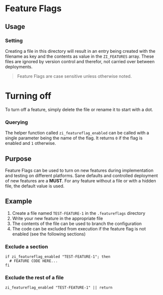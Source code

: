 # Feature Flags

## Usage

### Setting

Creating a file in this directory will result in an entry being created with the filename as key and the contents as value in the `ZI_FEATURES` array.
These files are ignored by version control and therefor, not carried over between deployments.
> Feature Flags are case sensitive unless otherwise noted.

# Turning off

To turn off a feature, simply delete the file or rename it to start with a dot.

### Querying

The helper function called `zi_featureflag_enabled` can be called with a single parameter being the name of the flag. It returns `0` if the flag is enabled and `1` otherwise.

## Purpose
Feature Flags can be used to turn on new features during implementation and testing on different platforms.
Sane defaults and controlled deployment of new features are a **MUST**.
For any feature without a file or with a hidden file, the default value is used.

## Example

1. Create a file named `TEST-FEATURE-1` in the `.featureflags` directory
1. Write your new feature in the appropriate file
1. The contents of the file can be used to branch the configuration
1. The code can be excluded from execution if the feature flag is not enabled (see the following sections)

### Exclude a section

```shell
if zi_featureflag_enabled "TEST-FEATURE-1"; then
  # FEATURE CODE HERE...
fi
```

### Exclude the rest of a file

```shell
zi_featureflag_enabled "TEST-FEATURE-1" || return
```
